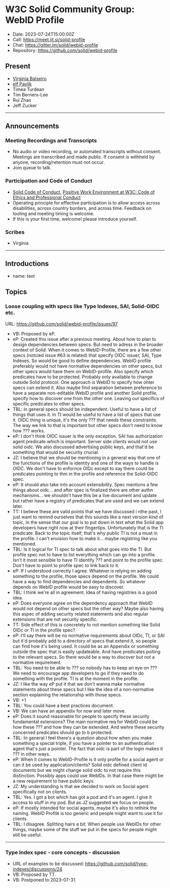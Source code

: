 # W3C Solid Community Group: WebID Profile

* Date: 2023-07-24T15:00:00Z
* Call: <https://meet.jit.si/solid-profile>
* Chat: <https://gitter.im/solid/webid-profile>
* Repository: <https://github.com/solid/webid-profile>

## Present

* [Virginia Balseiro](https://virginiabalseiro.com/#me)
* [elf Pavlik](https://elf-pavlik.hackers4peace.net)
* Timea Turdean
* Tim Berners-Lee
* Rui Zhao
* Jeff Zucker

---

## Announcements

### Meeting Recordings and Transcripts

* No audio or video recording, or automated transcripts without consent. Meetings are transcribed and made public. If consent is withheld by anyone, recording/retention must not occur.
* Join queue to talk.

### Participation and Code of Conduct

* [Solid Code of Conduct](https://github.com/solid/process/blob/main/code-of-conduct.md), [Positive Work Environment at W3C: Code of Ethics and Professional Conduct](https://www.w3.org/Consortium/cepc/)
* Operating principle for effective participation is to allow access across disabilities, across country borders, and across time. Feedback on tooling and meeting timing is welcome.
* If this is your first time, welcome! please introduce yourself.

### Scribes

* Virginia

---

## Introductions

* name: text

## Topics

### Loose coupling with specs like Type Indexes, SAI, Solid-OIDC etc.

URL: https://github.com/solid/webid-profile/issues/97

* VB: Proposed by eP. 
* eP: Created this issue after a previous meeting. About how to plan to design dependencies between specs. But need to adress in the broader context of Solid. When it comes to WebID-Profile, there are a few other specs (notcied issue #63 is related) that specify OIDC issuer, SAI, Type Indexes. So would be good to define dependencies. WebID profile preferably would not have normative dependencies on other specs, but other specs would have them on WebID-profile. Also specify which predicates have to be protected. Probably only available to change outside Solid protocol. One approach is WebID to specify how ohter specs can extend it. Also maybe find separation between preference to have a separate non-editable WebID profile and another Solid profile, specify how to discover one from the other one. Leaving out specifics of specific predicates to other specs.
* TBL: in general specs should be independent. Useful to have a list of things that uses it. In TI would be useful to have a list of specs that use it. OIDC thing is unique, it's the only ??? that needs these constraints. The way we link to that is important but other specs don't need to know how ??? works. 
* eP: I don't think OIDC issuer is the only exception. SAI has authorization agent predicate which is important. Server side clients would not use solid oidc. We also discussed advertising public keys, and that'd be something that would be security crucial. 
* JZ: I believe that we should be mentioning in a general way that one of the functions of the profile is identity and one of the ways to handle is OIDC. We don't have to enfornce OIDc except to say there could be predicates pointing to thm in the profile and reference the Solid-OIDC spec. 
* eP: It should also take into account extensibility. Spec mentions a few things about oidc... and after spec is finalized there are other authn mechanisms... we shouldn't have this be a live document and update but rather have a registry of predicates that are used and we can extend later. 
* TT: I believe these are valid points that we have discussed i nthe past, I just want to remind ourselves that this sounds like a next version kind of topic, in the sense that our goal is to put down in text what the Solid app developers have right now at their fingertips. Unfortunately that is the TI predicate. Back to the topic itself, that's why public TI is not a must in the profile. I can't envision how to make it... maybe registring like you mentioned. 
* TBL: Is it logical for TI spec to talk about what goes into the TI. But profile spec not to have to list everything which can go into a profile. Isn't it most sensible to have TI identify ??? and point to the profile spec. Don't have to point to profile spec to link back to it. 
* eP: If I understood correctly I agree. Whatever is relying on adding something to the profile, those specs depend on the profile. We could have a way to find dependencies and dependents. So whatever depends on WebID profile would be easy to discover.  
* TBL: I think we're all in agreement. Idea of having registries is a good idea. 
* eP: Does everyone agree on the dependency approach that WebID would not depend on other specs but the other way? Maybe also having this aspec of adding security related statements and also regular extensions that are not security specific. 
* TT: Side effect of this is concretely to not mention something like Solid OIDc or TI in the profile spec? 
* eP: I'll say there will be no normative requirements about OIDc, TI, or SAI but it'd probably add to a directory of specs that extend it, so people can find how it's being used. It could be as an Appendix or something outside the spec that is easily updateable. And have predicates poiting to the relevant specs. So there would be a way to discover but not a normative requirement. 
* TBL: You need to be able to ??? so nobody has to keep an eye on ??? We need to encourage app developers to go if they need to do something with the profile. TI is at the moment in the profile. 
* JZ: I like the way eP put it that we don't wanna make normative statements about these specs but I like the idea of a non-normative section explaining the relationship with those specs. 
* VB: +1
* TBL: You could have a best practices document. 
* VB: We can have an appendix for now and later move.
* eP: Does it sound reasonable for people to specify these security fundamental extensions? The main normative req for WebID could be how these ??? and how they can be extended. And wehre these security concerned predicates should go to b protected. 
* TBL: In general I feel there's a question about how when you make something a special triple, if you have a pointer to an authentication agent that's just a pointer. The fact that oidc is part of the login makes it ??? in other ways. 
* eP: When it comes to WebID-Profile is it only profile for a social agent or can it be used by application/clients? Solid oidc defined client id documents but we might change solid oidc to not require this distinction. Possibly apps could use WebIDs. In that case there might be a new requirement to have public keys. 
* JZ: My understanding is that we decided to work on Social agent specifically not on clients. 
* TBL: Yes. I got a bot which has got a pod and it's an agent. I give it access to stuff in my pod. But as JZ suggested we focus on people. 
* eP: If mostly intended for social agents, maybe it's also to rethink the naming. WebID Profile is too generic and people might want to use it for clients. 
* TBL: I disagree. Splitting hairs a bit. When people use WebIDs for other things, maybe some of the stuff we put in the specs for people might still be useful. 

---

### Type Index spec - core concepts - discussion

* URL of examples to be discussed: <https://github.com/solid/type-indexes/discussions/24>
* VB: Proposed by TT.
* VB: Postponed to 2023-07-31.